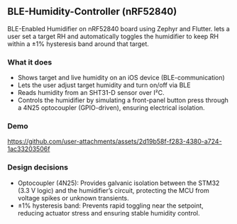 ## BLE-Humidity-Controller (nRF52840)
BLE-Enabled Humidifier on nRF52840 board using Zephyr and Flutter.
lets a user set a target RH and automatically toggles the humidifier to keep RH within a ±1% hysteresis band around that target.

### What it does
- Shows target and live humidity on an iOS device (BLE-communication)
- Lets the user adjust target humidity and turn on/off via BLE
- Reads humidity from an SHT31-D sensor over I²C.
- Controls the humidifier by simulating a front-panel button press through a 4N25 optocoupler (GPIO-driven), ensuring electrical isolation.

### Demo
https://github.com/user-attachments/assets/2d19b58f-f283-4380-a724-1ac33203506f

### Design decisions
- Optocoupler (4N25): Provides galvanic isolation between the STM32 (3.3 V logic) and the humidifier’s circuit, protecting the MCU from voltage spikes or unknown transients.
- ±1% hysteresis band: Prevents rapid toggling near the setpoint, reducing actuator stress and ensuring stable humidity control.

